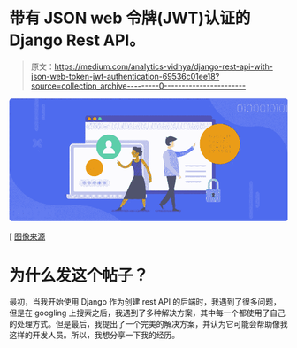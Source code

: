 # 带有 JSON web 令牌(JWT)认证的 Django Rest API。

> 原文：<https://medium.com/analytics-vidhya/django-rest-api-with-json-web-token-jwt-authentication-69536c01ee18?source=collection_archive---------0----------------------->

![](img/b0cd1d32a6d8b5b83c06e1551a15f8d2.png)

[ [图像来源](https://swoopnow.com/wp-content/uploads/2017/11/token-based-authentication-header.png)

# 为什么发这个帖子？

最初，当我开始使用 Django 作为创建 rest API 的后端时，我遇到了很多问题，但是在 googling 上搜索之后，我遇到了多种解决方案，其中每一个都使用了自己的处理方式。但是最后，我提出了一个完美的解决方案，并认为它可能会帮助像我这样的开发人员。所以，我想分享一下我的经历。